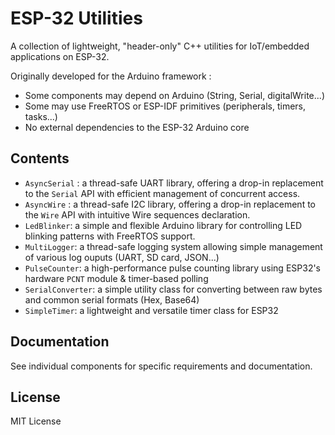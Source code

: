 # ESP-32 Utilities

A collection of lightweight, "header-only" C++ utilities for IoT/embedded applications on ESP-32.

Originally developed for the Arduino framework :
- Some components may depend on Arduino (String, Serial, digitalWrite...)
- Some may use FreeRTOS or ESP-IDF primitives (peripherals, timers, tasks...)
- No external dependencies to the ESP-32 Arduino core

## Contents
- `AsyncSerial` : a thread-safe UART library, offering a drop-in replacement to the `Serial` API with efficient management of concurrent access.
- `AsyncWire` : a thread-safe I2C library, offering a drop-in replacement to the `Wire` API with intuitive Wire sequences declaration.
- `LedBlinker`: a simple and flexible Arduino library for controlling LED blinking patterns with FreeRTOS support.
- `MultiLogger`: a thread-safe logging system allowing simple management of various log ouputs (UART, SD card, JSON...)
- `PulseCounter`: a high-performance pulse counting library using ESP32's hardware `PCNT` module & timer-based polling
- `SerialConverter`: a simple utility class for converting between raw bytes and common serial formats (Hex, Base64)
- `SimpleTimer`: a lightweight and versatile timer class for ESP32

## Documentation

See individual components for specific requirements and documentation.

## License

MIT License